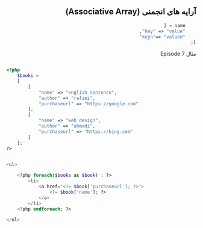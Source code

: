 <div class="body" dir="rtl">

  ## آرایه های انجمنی (Associative Array) 


```php
    name = [
    "key" => "value",
    "keyn"=> "valuen"
];
```
<div dir="rtl">

مثال Episode 7

<div dir="ltr">

```php

<?php
    $books = 
    [
        [
            "name" => "english sentence",
            "author" => "rafiei",
            "purchaseurl" => "https://google.com"
        ],
        [
            "name" => "web design",
            "author" => "ahmadi",
            "purchaseurl" => "https://bing.com"
        ]
    ];
?>


<ul>

    <?php foreach($books as $book) : ?>
        <li>
            <a href="<?= $book['purchaseurl']; ?>">
                <?= $book['name']; ?>
            </a>
        </li>
    <?php endforeach; ?>

</ul>
```
